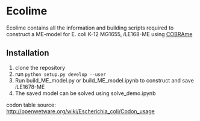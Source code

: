 # Ecolime

Ecolime contains all the information and building scripts required to construct a ME-model for E. coli K-12 MG1655, *i*LE168-ME using [COBRAme](https://github.com/sbrg/cobrame) 


## Installation

1. clone the repository
2. run ```python setup.py develop --user```
3. Run build_ME_model.py or build_ME_model.ipynb to construct and save *i*LE1678-ME
4. The saved model can be solved using solve_demo.ipynb


codon table source:
http://openwetware.org/wiki/Escherichia_coli/Codon_usage

